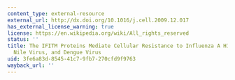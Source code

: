 ```yaml
---
content_type: external-resource
external_url: http://dx.doi.org/10.1016/j.cell.2009.12.017
has_external_license_warning: true
license: https://en.wikipedia.org/wiki/All_rights_reserved
status: ''
title: The IFITM Proteins Mediate Cellular Resistance to Influenza A H1N1 Virus, West
  Nile Virus, and Dengue Virus
uid: 3fe6a83d-8545-41c7-9fb7-270cfd9f9763
wayback_url: ''
---
```

